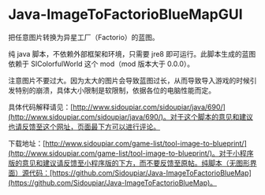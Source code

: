 # Java-ImageToFactorioBlueMapGUI
把任意图片转换为异星工厂（Factorio）的蓝图。

纯 java 脚本，不依赖外部框架和环境，只需要 jre8 即可运行。此脚本生成的蓝图依赖于 SIColorfulWorld 这个 mod（mod 版本大于 0.0.0）。

注意图片不要过大。因为太大的图片会导致蓝图过长，从而导致导入游戏的时候引发特别的崩溃，具体大小限制是软限制，依据各位的电脑性能而定。

具体代码解释请见：[http://www.sidoupiar.com/sidoupiar/java/690/](http://www.sidoupiar.com/sidoupiar/java/690/)。对于这个脚本的意见和建议也请反馈至这个网址，页面最下方可以进行评论。

下载地址：[http://www.sidoupiar.com/game-list/tool-image-to-blueprint/](http://www.sidoupiar.com/game-list/tool-image-to-blueprint/)。对于小程序版的意见和建议请反馈至小程序版的下方，而不要反馈至原帖。纯脚本（无图形界面）源代码：[https://github.com/Sidoupiar/Java-ImageToFactorioBlueMap](https://github.com/Sidoupiar/Java-ImageToFactorioBlueMap)。
